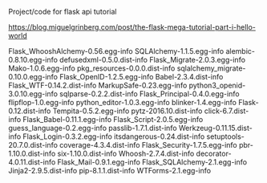 Project/code for flask api tutorial

https://blog.miguelgrinberg.com/post/the-flask-mega-tutorial-part-i-hello-world

Flask_WhooshAlchemy-0.56.egg-info
SQLAlchemy-1.1.5.egg-info
alembic-0.8.10.egg-info
defusedxml-0.5.0.dist-info
Flask_Migrate-2.0.3.egg-info
Mako-1.0.6.egg-info
pkg_resources-0.0.0.dist-info
sqlalchemy_migrate-0.10.0.egg-info
Flask_OpenID-1.2.5.egg-info
Babel-2.3.4.dist-info
Flask_WTF-0.14.2.dist-info
MarkupSafe-0.23.egg-info
python3_openid-3.0.10.egg-info
sqlparse-0.2.2.dist-info
Flask_Principal-0.4.0.egg-info
flipflop-1.0.egg-info
python_editor-1.0.3.egg-info
blinker-1.4.egg-info
Flask-0.12.dist-info
Tempita-0.5.2.egg-info
pytz-2016.10.dist-info
click-6.7.dist-info
Flask_Babel-0.11.1.egg-info
Flask_Script-2.0.5.egg-info
guess_language-0.2.egg-info
passlib-1.7.1.dist-info
Werkzeug-0.11.15.dist-info
Flask_Login-0.3.2.egg-info
itsdangerous-0.24.dist-info
setuptools-20.7.0.dist-info
coverage-4.3.4.dist-info
Flask_Security-1.7.5.egg-info
pbr-1.10.0.dist-info
six-1.10.0.dist-info
Whoosh-2.7.4.dist-info
decorator-4.0.11.dist-info
Flask_Mail-0.9.1.egg-info
Flask_SQLAlchemy-2.1.egg-info
Jinja2-2.9.5.dist-info
pip-8.1.1.dist-info
WTForms-2.1.egg-info
